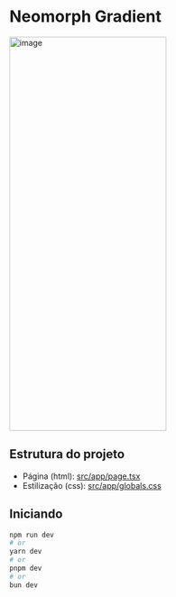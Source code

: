# Neomorph Gradient

<img width="278" height="699" alt="image" src="https://github.com/user-attachments/assets/1b8b4349-65be-4fac-8b44-140224764639" />

## Estrutura do projeto
 - Página (html): [src/app/page.tsx](src/app/page.tsx)
 - Estilização (css): [src/app/globals.css](src/app/globals.css)


## Iniciando

```bash
npm run dev
# or
yarn dev
# or
pnpm dev
# or
bun dev
```
